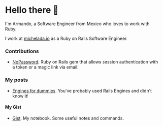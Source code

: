# Hello there 👋

I'm Armando, a Software Engineer from Mexico who loves to work with Ruby.

I work at [michelada.io](https://www.michelada.io/) as a Ruby on Rails Software Engineer.

### Contributions
- [NoPassword](https://github.com/creditario/nopassword). Ruby on Rails gem that allows session authentication with a token or a magic link via email.

### My posts
 - [Engines for dummies](https://medium.com/@oneliner.rb/engines-for-dummies-39862d22d0fb). You've probably used Rails Engines and didn't know it!

#### My Gist
- [Gist](https://gist.github.com/armandoescalier). My notebook. Some useful notes and commands.
